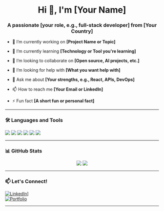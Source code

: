 <h1 align="center">Hi 👋, I'm [Your Name]</h1>
<h3 align="center">A passionate [your role, e.g., full-stack developer] from [Your Country]</h3>

- 🔭 I’m currently working on **[Project Name or Topic]**

- 🌱 I’m currently learning **[Technology or Tool you're learning]**

- 👯 I’m looking to collaborate on **[Open source, AI projects, etc.]**

- 🤝 I’m looking for help with **[What you want help with]**

- 💬 Ask me about **[Your strengths, e.g., React, APIs, DevOps]**

- 📫 How to reach me **[Your Email or LinkedIn]**

- ⚡ Fun fact **[A short fun or personal fact]**

---

### 🛠️ Languages and Tools

<p align="left">
  <img src="https://img.shields.io/badge/Python-3776AB?style=for-the-badge&logo=python&logoColor=white" />
  <img src="https://img.shields.io/badge/JavaScript-F7DF1E?style=for-the-badge&logo=javascript&logoColor=black" />
  <img src="https://img.shields.io/badge/React-20232A?style=for-the-badge&logo=react&logoColor=61DAFB" />
  <img src="https://img.shields.io/badge/Node.js-339933?style=for-the-badge&logo=nodedotjs&logoColor=white" />
  <img src="https://img.shields.io/badge/PostgreSQL-4169E1?style=for-the-badge&logo=postgresql&logoColor=white" />
  <img src="https://img.shields.io/badge/Git-F05032?style=for-the-badge&logo=git&logoColor=white" />
</p>

---

### 📊 GitHub Stats

<p align="center">
  <img src="https://github-readme-stats.vercel.app/api?username=yourusername&show_icons=true&theme=radical" />
  <img src="https://github-readme-stats.vercel.app/api/top-langs/?username=yourusername&layout=compact&theme=radical" />
</p>

---

### 📫 Let's Connect!

[![LinkedIn](https://img.shields.io/badge/LinkedIn-0077B5?style=for-the-badge&logo=linkedin&logoColor=white)](www.linkedin.com/in/levy28)]  
[![Portfolio](https://img.shields.io/badge/Portfolio-000000?style=for-the-badge&logo=firefox&logoColor=white)](https://yourportfolio.com)

---
